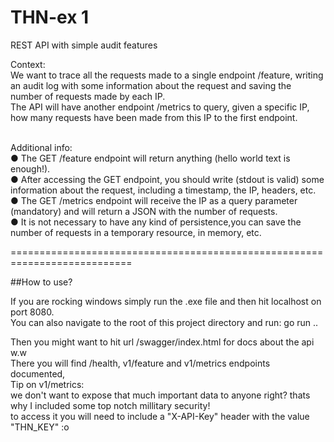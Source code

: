 # THN-ex 1
REST API with simple audit features <br>

Context: <br>
  We want to trace all the requests made to a single endpoint /feature, writing an audit
log with some information about the request and saving the number of requests made
by each IP.<br>
  The API will have another endpoint /metrics to query, given a specific IP, how many
requests have been made from this IP to the first endpoint.
<br>
<br>

Additional info: <br>
  ● The GET /feature endpoint will return anything (hello world text is enough!). <br>
  ● After accessing the GET endpoint, you should write (stdout is valid) some
  information about the request, including a timestamp, the IP, headers, etc. <br>
  ● The GET /metrics endpoint will receive the IP as a query parameter (mandatory)
  and will return a JSON with the number of requests. <br>
  ● It is not necessary to have any kind of persistence,you can save the number of
  requests in a temporary resource, in memory, etc. <br>

===========================================================================

##How to use?

If you are rocking windows simply run the .exe file and then hit localhost on port 8080. <br>
You can also navigate to the root of this project directory and run: go run .. <br>

Then you might want to hit url /swagger/index.html for docs about the api w.w  <br>
There you will find /health, v1/feature and v1/metrics endpoints documented, <br>
Tip on v1/metrics: <br>
we don't want to expose that much important data to anyone right? thats why I included some top notch millitary security! <br>
to access it you will need to include a "X-API-Key" header with the value "THN_KEY" :o <br>
